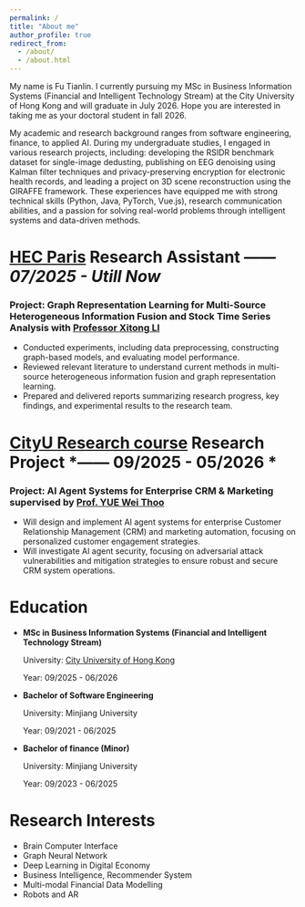 ```yaml
---
permalink: /
title: "About me"
author_profile: true
redirect_from: 
  - /about/
  - /about.html
---
```


My name is Fu Tianlin.  I currently pursuing my MSc in Business Information Systems (Financial and Intelligent Technology Stream) at the City University of Hong Kong and will graduate in July 2026. Hope you are interested in taking me as your doctoral student in fall 2026.

My academic and research background ranges from software engineering, finance, to applied AI. During my undergraduate studies, I engaged in various research projects, including: developing the RSIDR benchmark dataset for single-image dedusting, publishing on EEG denoising using Kalman filter techniques and privacy-preserving encryption for electronic health records, and leading a project on 3D scene reconstruction using the GIRAFFE framework. These experiences have equipped me with strong technical skills (Python, Java, PyTorch, Vue.js), research communication abilities, and a passion for solving real-world problems through intelligent systems and data-driven methods.

[HEC Paris](https://www.hec.edu/en) Research Assistant  *—— 07/2025 - Utill Now*
======
### Project: Graph Representation Learning for Multi-Source Heterogeneous Information Fusion and Stock Time Series Analysis with [Professor Xitong LI](https://www.hec.edu/en/faculty-research/faculty-directory/faculty-member/li-xitong)

- Conducted experiments, including data preprocessing, constructing graph-based models, and evaluating model performance.
- Reviewed relevant literature to understand current methods in multi-source heterogeneous information fusion and graph representation learning.
- Prepared and delivered reports summarizing research progress, key findings, and experimental results to the research team.

[CityU Research course](https://www.cityu.edu.hk/catalogue/pg/202526/course/IS6912.htm) Research Project  *—— 09/2025 - 05/2026 *
======
### Project: AI Agent Systems for Enterprise CRM & Marketing supervised by [Prof. YUE Wei Thoo](https://www.cb.cityu.edu.hk/staff/weityue)

- Will design and implement AI agent systems for enterprise Customer Relationship Management (CRM) and marketing automation, focusing on personalized customer engagement strategies.
- Will investigate AI agent security, focusing on adversarial attack vulnerabilities and mitigation strategies to ensure robust and secure CRM system operations.
  
Education
======

- **MSc in Business Information Systems (Financial and Intelligent Technology Stream)**

  University: [City University of Hong Kong](https://www.cityu.edu.hk/)

  Year: 09/2025 - 06/2026

- **Bachelor of Software Engineering**

  University: Minjiang University

  Year: 09/2021 - 06/2025

- **Bachelor of finance (Minor)**

  University: Minjiang University

  Year: 09/2023 - 06/2025

Research Interests
======

- Brain Computer Interface
- Graph Neural Network
- Deep Learning in Digital Economy
- Business Intelligence, Recommender System
- Multi-modal Financial Data Modelling
- Robots and AR